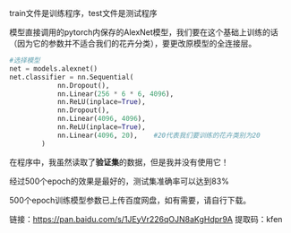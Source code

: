 train文件是训练程序，test文件是测试程序

模型直接调用的pytorch内保存的AlexNet模型，我们要在这个基础上训练的话（因为它的参数并不适合我们的花卉分类），要更改原模型的全连接层。

```python
#选择模型
net = models.alexnet()
net.classifier = nn.Sequential(
            nn.Dropout(),
            nn.Linear(256 * 6 * 6, 4096),
            nn.ReLU(inplace=True),
            nn.Dropout(),
            nn.Linear(4096, 4096),
            nn.ReLU(inplace=True),
            nn.Linear(4096, 20),    #20代表我们要训练的花卉类别为20
        )
```

在程序中，我虽然读取了**验证集**的数据，但是我并没有使用它！

经过500个epoch的效果是最好的，测试集准确率可以达到83%

500个epoch训练模型参数已上传百度网盘，如有需要，请自行下载。

链接：https://pan.baidu.com/s/1JEyVr226qOJN8aKgHdpr9A   提取码：kfen 